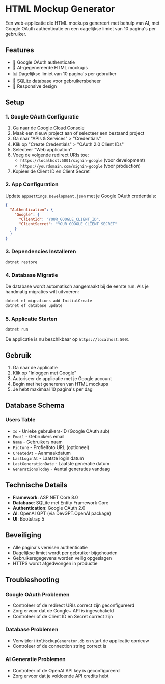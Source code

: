 # HTML Mockup Generator

Een web-applicatie die HTML mockups genereert met behulp van AI, met Google OAuth authenticatie en een dagelijkse limiet van 10 pagina's per gebruiker.

## Features

- 🔐 Google OAuth authenticatie
- 🤖 AI-gegenereerde HTML mockups
- 📊 Dagelijkse limiet van 10 pagina's per gebruiker
- 💾 SQLite database voor gebruikersbeheer
- 📱 Responsive design

## Setup

### 1. Google OAuth Configuratie

1. Ga naar de [Google Cloud Console](https://console.cloud.google.com/)
2. Maak een nieuw project aan of selecteer een bestaand project
3. Ga naar "APIs & Services" > "Credentials"
4. Klik op "Create Credentials" > "OAuth 2.0 Client IDs"
5. Selecteer "Web application"
6. Voeg de volgende redirect URIs toe:
   - `https://localhost:5001/signin-google` (voor development)
   - `https://yourdomain.com/signin-google` (voor production)
7. Kopieer de Client ID en Client Secret

### 2. App Configuration

Update `appsettings.Development.json` met je Google OAuth credentials:

```json
{
  "Authentication": {
    "Google": {
      "ClientId": "YOUR_GOOGLE_CLIENT_ID",
      "ClientSecret": "YOUR_GOOGLE_CLIENT_SECRET"
    }
  }
}
```

### 3. Dependencies Installeren

```bash
dotnet restore
```

### 4. Database Migratie

De database wordt automatisch aangemaakt bij de eerste run. Als je handmatig migraties wilt uitvoeren:

```bash
dotnet ef migrations add InitialCreate
dotnet ef database update
```

### 5. Applicatie Starten

```bash
dotnet run
```

De applicatie is nu beschikbaar op `https://localhost:5001`

## Gebruik

1. Ga naar de applicatie
2. Klik op "Inloggen met Google"
3. Autoriseer de applicatie met je Google account
4. Begin met het genereren van HTML mockups
5. Je hebt maximaal 10 pagina's per dag

## Database Schema

### Users Table
- `Id` - Unieke gebruikers-ID (Google OAuth sub)
- `Email` - Gebruikers email
- `Name` - Gebruikers naam
- `Picture` - Profielfoto URL (optioneel)
- `CreatedAt` - Aanmaakdatum
- `LastLoginAt` - Laatste login datum
- `LastGenerationDate` - Laatste generatie datum
- `GenerationsToday` - Aantal generaties vandaag

## Technische Details

- **Framework**: ASP.NET Core 8.0
- **Database**: SQLite met Entity Framework Core
- **Authentication**: Google OAuth 2.0
- **AI**: OpenAI GPT (via DevGPT.OpenAI package)
- **UI**: Bootstrap 5

## Beveiliging

- Alle pagina's vereisen authenticatie
- Dagelijkse limiet wordt per gebruiker bijgehouden
- Gebruikersgegevens worden veilig opgeslagen
- HTTPS wordt afgedwongen in productie

## Troubleshooting

### Google OAuth Problemen
- Controleer of de redirect URIs correct zijn geconfigureerd
- Zorg ervoor dat de Google+ API is ingeschakeld
- Controleer of de Client ID en Secret correct zijn

### Database Problemen
- Verwijder `HtmlMockupGenerator.db` en start de applicatie opnieuw
- Controleer of de connection string correct is

### AI Generatie Problemen
- Controleer of de OpenAI API key is geconfigureerd
- Zorg ervoor dat je voldoende API credits hebt 